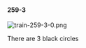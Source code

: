 #### 259-3
![train-259-3-0.png](https://github.com/lil-lab/nlvr/raw/master/nlvr/train/images/70/train-259-3-0.png "train-259-3-0.png")

There are 3 black circles
